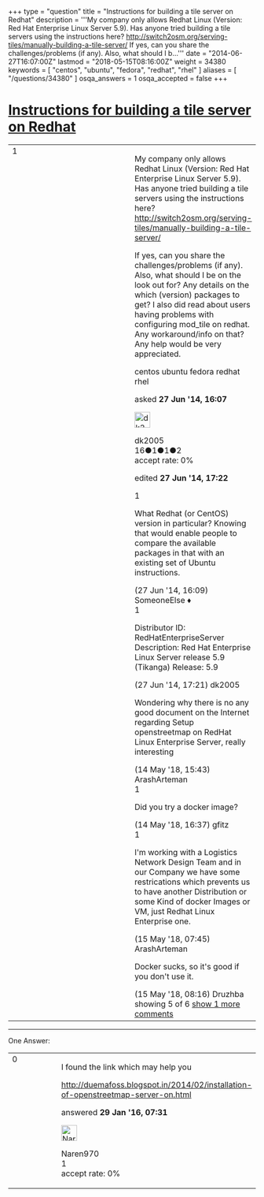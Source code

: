 +++
type = "question"
title = "Instructions for building a tile server on Redhat"
description = '''My company only allows Redhat Linux (Version: Red Hat Enterprise Linux Server 5.9). Has anyone tried building a tile servers using the instructions here? http://switch2osm.org/serving-tiles/manually-building-a-tile-server/ If yes, can you share the challenges/problems (if any). Also, what should I b...'''
date = "2014-06-27T16:07:00Z"
lastmod = "2018-05-15T08:16:00Z"
weight = 34380
keywords = [ "centos", "ubuntu", "fedora", "redhat", "rhel" ]
aliases = [ "/questions/34380" ]
osqa_answers = 1
osqa_accepted = false
+++

<div class="headNormal">

# [Instructions for building a tile server on Redhat](/questions/34380/instructions-for-building-a-tile-server-on-redhat)

</div>

<div id="main-body">

<div id="askform">

<table id="question-table" style="width:100%;">
<colgroup>
<col style="width: 50%" />
<col style="width: 50%" />
</colgroup>
<tbody>
<tr>
<td style="width: 30px; vertical-align: top"><div class="vote-buttons">
<span id="post-34380-upvote" class="ajax-command post-vote up" rel="nofollow" title="I like this post (click again to cancel)"> </span>
<div id="post-34380-score" class="post-score" title="current number of votes">
1
</div>
<span id="post-34380-downvote" class="ajax-command post-vote down" rel="nofollow" title="I dont like this post (click again to cancel)"> </span> <span id="favorite-mark" class="ajax-command favorite-mark" rel="nofollow" title="mark/unmark this question as favorite (click again to cancel)"> </span>
<div id="favorite-count" class="favorite-count">
&#10;</div>
</div></td>
<td><div id="item-right">
<div class="question-body">
<p>My company only allows Redhat Linux (Version: Red Hat Enterprise Linux Server 5.9). Has anyone tried building a tile servers using the instructions here? <a href="http://switch2osm.org/serving-tiles/manually-building-a-tile-server/">http://switch2osm.org/serving-tiles/manually-building-a-tile-server/</a></p>
<p>If yes, can you share the challenges/problems (if any). Also, what should I be on the look out for? Any details on the which (version) packages to get? I also did read about users having problems with configuring mod_tile on redhat. Any workaround/info on that? Any help would be very appreciated.</p>
</div>
<div id="question-tags" class="tags-container tags">
<span class="post-tag tag-link-centos" rel="tag" title="see questions tagged &#39;centos&#39;">centos</span> <span class="post-tag tag-link-ubuntu" rel="tag" title="see questions tagged &#39;ubuntu&#39;">ubuntu</span> <span class="post-tag tag-link-fedora" rel="tag" title="see questions tagged &#39;fedora&#39;">fedora</span> <span class="post-tag tag-link-redhat" rel="tag" title="see questions tagged &#39;redhat&#39;">redhat</span> <span class="post-tag tag-link-rhel" rel="tag" title="see questions tagged &#39;rhel&#39;">rhel</span>
</div>
<div id="question-controls" class="post-controls">
&#10;</div>
<div class="post-update-info-container">
<div class="post-update-info post-update-info-user">
<p>asked <strong>27 Jun '14, 16:07</strong></p>
<img src="https://secure.gravatar.com/avatar/82f60906a8f391b1cdd0d4d8ea0db158?s=32&amp;d=identicon&amp;r=g" class="gravatar" width="32" height="32" alt="dk2005&#39;s gravatar image" />
<p><span>dk2005</span><br />
<span class="score" title="16 reputation points">16</span><span title="1 badges"><span class="badge1">●</span><span class="badgecount">1</span></span><span title="1 badges"><span class="silver">●</span><span class="badgecount">1</span></span><span title="2 badges"><span class="bronze">●</span><span class="badgecount">2</span></span><br />
<span class="accept_rate" title="Rate of the user&#39;s accepted answers">accept rate:</span> <span title="dk2005 has no accepted answers">0%</span></p>
</div>
<div class="post-update-info post-update-info-edited">
<p><span> edited <strong>27 Jun '14, 17:22</strong> </span></p>
</div>
</div>
<div id="comments-container-34380" class="comments-container">
<span id="34381"></span>
<div id="comment-34381" class="comment">
<div id="post-34381-score" class="comment-score">
1
</div>
<div class="comment-text">
<p>What Redhat (or CentOS) version in particular? Knowing that would enable people to compare the available packages in that with an existing set of Ubuntu instructions.</p>
</div>
<div id="comment-34381-info" class="comment-info">
<span class="comment-age">(27 Jun '14, 16:09)</span> <span class="comment-user userinfo">SomeoneElse ♦</span>
</div>
</div>
<span id="34383"></span>
<div id="comment-34383" class="comment">
<div id="post-34383-score" class="comment-score">
1
</div>
<div class="comment-text">
<p>Distributor ID: RedHatEnterpriseServer Description: Red Hat Enterprise Linux Server release 5.9 (Tikanga) Release: 5.9</p>
</div>
<div id="comment-34383-info" class="comment-info">
<span class="comment-age">(27 Jun '14, 17:21)</span> <span class="comment-user userinfo">dk2005</span>
</div>
</div>
<span id="63469"></span>
<div id="comment-63469" class="comment">
<div id="post-63469-score" class="comment-score">
&#10;</div>
<div class="comment-text">
<p>Wondering why there is no any good document on the Internet regarding Setup openstreetmap on RedHat Linux Enterprise Server, really interesting</p>
</div>
<div id="comment-63469-info" class="comment-info">
<span class="comment-age">(14 May '18, 15:43)</span> <span class="comment-user userinfo">ArashArteman</span>
</div>
</div>
<span id="63473"></span>
<div id="comment-63473" class="comment">
<div id="post-63473-score" class="comment-score">
1
</div>
<div class="comment-text">
<p>Did you try a docker image?</p>
</div>
<div id="comment-63473-info" class="comment-info">
<span class="comment-age">(14 May '18, 16:37)</span> <span class="comment-user userinfo">gfitz</span>
</div>
</div>
<span id="63482"></span>
<div id="comment-63482" class="comment">
<div id="post-63482-score" class="comment-score">
1
</div>
<div class="comment-text">
<p>I'm working with a Logistics Network Design Team and in our Company we have some restrications which prevents us to have another Distribution or some Kind of docker Images or VM, just Redhat Linux Enterprise one.</p>
</div>
<div id="comment-63482-info" class="comment-info">
<span class="comment-age">(15 May '18, 07:45)</span> <span class="comment-user userinfo">ArashArteman</span>
</div>
</div>
<span id="63483"></span>
<div id="comment-63483" class="comment not_top_scorer">
<div id="post-63483-score" class="comment-score">
&#10;</div>
<div class="comment-text">
<p>Docker sucks, so it's good if you don't use it.</p>
</div>
<div id="comment-63483-info" class="comment-info">
<span class="comment-age">(15 May '18, 08:16)</span> <span class="comment-user userinfo">Druzhba</span>
</div>
</div>
</div>
<div id="comment-tools-34380" class="comment-tools">
<span class="comments-showing"> showing 5 of 6 </span> <a href="#" class="show-all-comments-link">show 1 more comments</a>
</div>
<div class="clear">
&#10;</div>
<div id="comment-34380-form-container" class="comment-form-container">
&#10;</div>
<div class="clear">
&#10;</div>
</div></td>
</tr>
</tbody>
</table>

------------------------------------------------------------------------

<div class="tabBar">

<span id="sort-top"></span>

<div class="headQuestions">

One Answer:

</div>

</div>

<span id="47723"></span>

<div id="answer-container-47723" class="answer">

<table style="width:100%;">
<colgroup>
<col style="width: 50%" />
<col style="width: 50%" />
</colgroup>
<tbody>
<tr>
<td style="width: 30px; vertical-align: top"><div class="vote-buttons">
<span id="post-47723-upvote" class="ajax-command post-vote up" rel="nofollow" title="I like this post (click again to cancel)"> </span>
<div id="post-47723-score" class="post-score" title="current number of votes">
0
</div>
<span id="post-47723-downvote" class="ajax-command post-vote down" rel="nofollow" title="I dont like this post (click again to cancel)"> </span>
</div></td>
<td><div class="item-right">
<div class="answer-body">
<p>I found the link which may help you</p>
<p><a href="http://duemafoss.blogspot.in/2014/02/installation-of-openstreetmap-server-on.html">http://duemafoss.blogspot.in/2014/02/installation-of-openstreetmap-server-on.html</a></p>
</div>
<div class="answer-controls post-controls">
&#10;</div>
<div class="post-update-info-container">
<div class="post-update-info post-update-info-user">
<p>answered <strong>29 Jan '16, 07:31</strong></p>
<img src="https://secure.gravatar.com/avatar/99c1048662796ecabe2ec5e2252ce555?s=32&amp;d=identicon&amp;r=g" class="gravatar" width="32" height="32" alt="Naren970&#39;s gravatar image" />
<p><span>Naren970</span><br />
<span class="score" title="1 reputation points">1</span><br />
<span class="accept_rate" title="Rate of the user&#39;s accepted answers">accept rate:</span> <span title="Naren970 has no accepted answers">0%</span></p>
</div>
</div>
<div id="comments-container-47723" class="comments-container">
&#10;</div>
<div id="comment-tools-47723" class="comment-tools">
&#10;</div>
<div class="clear">
&#10;</div>
<div id="comment-47723-form-container" class="comment-form-container">
&#10;</div>
<div class="clear">
&#10;</div>
</div></td>
</tr>
</tbody>
</table>

</div>

<div class="paginator-container-left">

</div>

</div>

</div>


